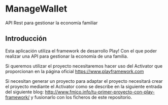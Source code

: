# ManageWallet
API Rest para gestionar la economía familiar

## Introducción 
Esta aplicación utiliza el framework de desarrollo Play! Con el que poder realizar una API para gestionar la economía de una familia. 

Si queremos utilizar el proyecto necesitaremos hacer uso del Activator que proporcionan en la página oficial https://www.playframework.com

Si necesitan generar un proyecto para adaptar el proyecto necesitará crear el proyecto mediante el Activator como se describe en la siguiente entrada del siguiente blog: http://www.fmico.info/tu-primer-proyecto-con-play-framework/ y fusionarlo con los ficheros de este repositorio. 

